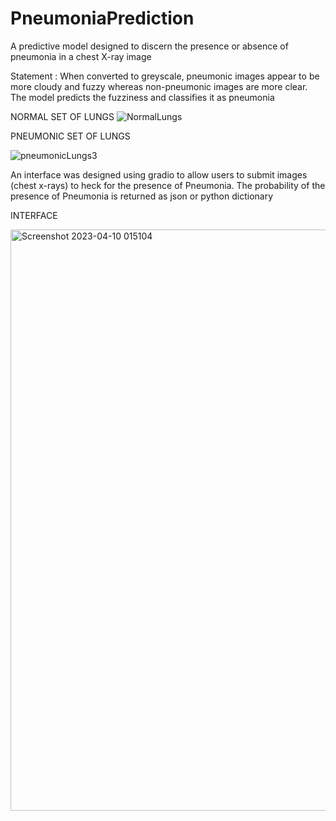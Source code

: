 # PneumoniaPrediction
A predictive model designed to discern the presence or absence of pneumonia in a chest X-ray image

Statement : When converted to greyscale, pneumonic images appear to be more cloudy and fuzzy whereas non-pneumonic images are more clear.
The model predicts the fuzziness and classifies it as pneumonia


NORMAL SET OF LUNGS
![NormalLungs](https://github.com/Pule720/PneumoniaPrediction/assets/85259364/b4c3faf3-600d-40ac-a9c8-bb5810c53e5a)



PNEUMONIC SET OF LUNGS



![pneumonicLungs3](https://github.com/Pule720/PneumoniaPrediction/assets/85259364/975680e0-f983-4f99-8b5b-a0b5ed2b2efd)


An interface was designed using gradio to allow users to submit images (chest x-rays) to heck for the presence of Pneumonia. The probability of the presence of Pneumonia is 
returned as json or python dictionary

INTERFACE




<img width="930" alt="Screenshot 2023-04-10 015104" src="https://github.com/Pule720/PneumoniaPrediction/assets/85259364/b4452d96-e452-44f9-88c7-358f2c9499ba">



